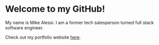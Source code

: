# Welcome to my GitHub!

My name is Mike Alessi. I am a former tech salesperson turned full stack software engineer.

Check out my portfolio website <a href='https://malessi5.github.io/malessi5/' target='blank'> here</a>.
